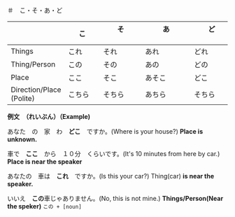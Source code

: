 ＃　こ・そ・あ・ど


|                            | こ　　　    | そ  　　　　　| あ 　　　　　　| ど 　　　　　|
| ------                     | ------    | ------       | ------       | ------    |
| Things                     | これ       | それ         | あれ           | どれ      |
| Thing/Person               | この       | その          | あの          | どの      |
| Place                      | ここ       | そこ          | あそこ         | どこ     |
| Direction/Place (Polite)   | こちら      | そちら        | あちら        | そちら    |

**例文　（れいぶん）（Example)**

あなた　の　家　わ　**どこ**　ですか。(Where is your house?) **Place is unknown.**

車で　**ここ**　から　１０分　くらいです。(It's 10 minutes from here by car.) **Place is near the speaker**

あなたの　車は　**これ**　ですか。(Is this your car?) Thing(car) **is near the speaker.**

いいえ　**この**車じゃありません。(No, this is not mine.) **Things/Person(Near the speker)** `この + [noun]`